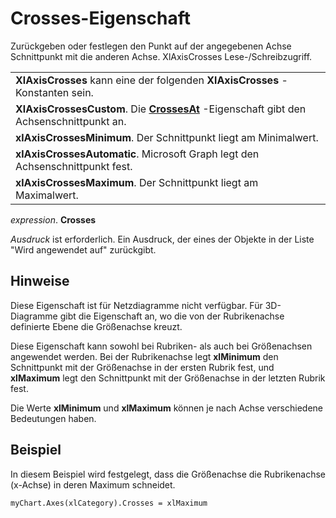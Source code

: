 
# Crosses-Eigenschaft

Zurückgeben oder festlegen den Punkt auf der angegebenen Achse Schnittpunkt mit die anderen Achse. XlAxisCrosses Lese-/Schreibzugriff.


||
|:-----|
|**XlAxisCrosses** kann eine der folgenden **XlAxisCrosses** -Konstanten sein.|
|**XlAxisCrossesCustom**. Die **[CrossesAt](aca86ee9-cb90-5982-b1cf-312829d9cc40.md)** -Eigenschaft gibt den Achsenschnittpunkt an.|
|**xlAxisCrossesMinimum**. Der Schnittpunkt liegt am Minimalwert.|
|**xlAxisCrossesAutomatic**. Microsoft Graph legt den Achsenschnittpunkt fest.|
|**xlAxisCrossesMaximum**. Der Schnittpunkt liegt am Maximalwert.|

 _expression_. **Crosses**

 _Ausdruck_ ist erforderlich. Ein Ausdruck, der eines der Objekte in der Liste "Wird angewendet auf" zurückgibt.

## Hinweise

Diese Eigenschaft ist für Netzdiagramme nicht verfügbar. Für 3D-Diagramme gibt die Eigenschaft an, wo die von der Rubrikenachse definierte Ebene die Größenachse kreuzt.

Diese Eigenschaft kann sowohl bei Rubriken- als auch bei Größenachsen angewendet werden. Bei der Rubrikenachse legt  **xlMinimum** den Schnittpunkt mit der Größenachse in der ersten Rubrik fest, und **xlMaximum** legt den Schnittpunkt mit der Größenachse in der letzten Rubrik fest.

Die Werte  **xlMinimum** und **xlMaximum** können je nach Achse verschiedene Bedeutungen haben.


## Beispiel

In diesem Beispiel wird festgelegt, dass die Größenachse die Rubrikenachse (x-Achse) in deren Maximum schneidet.


```
myChart.Axes(xlCategory).Crosses = xlMaximum
```

